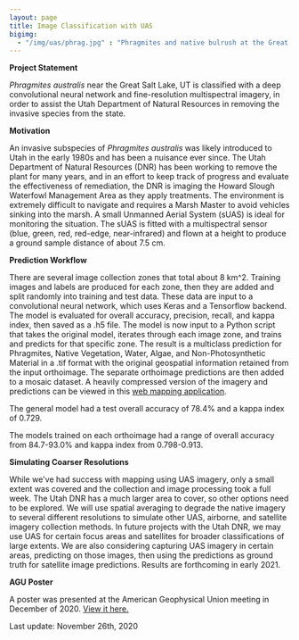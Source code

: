 ```yaml
---
layout: page
title: Image Classification with UAS
bigimg:
  - "/img/uas/phrag.jpg" : "Phragmites and native bulrush at the Great Salt Lake (2019)"
---
```


**Project Statement**

*Phragmites australis* near the Great Salt Lake, UT is classified with a deep convolutional neural network and fine-resolution multispectral imagery, in order to assist the Utah Department of Natural Resources in removing the invasive species from the state.

**Motivation**

An invasive subspecies of *Phragmites australis* was likely introduced to Utah in the early 1980s and has been a nuisance ever since. The Utah Department of Natural Resources (DNR) has been working to remove the plant for many years, and in an effort to keep track of progress and evaluate the effectiveness of remediation, the DNR is imaging the Howard Slough Waterfowl Management Area as they apply treatments. The environment is extremely difficult to navigate and requires a Marsh Master to avoid vehicles sinking into the marsh. A small Unmanned Aerial System (sUAS) is ideal for monitoring the situation. The sUAS is fitted with a multispectral sensor (blue, green, red, red-edge, near-infrared) and flown at a height to produce a ground sample distance of about 7.5 cm.

**Prediction Workflow**

There are several image collection zones that total about 8 km^2. Training images and labels are produced for each zone, then they are added and split randomly into training and test data. These data are input to a convolutional neural network, which uses Keras and a Tensorflow backend. The model is evaluated for overall accuracy, precision, recall, and kappa index, then saved as a .h5 file. The model is now input to a Python script that takes the original model, iterates through each image zone, and trains and predicts for that specific zone. The result is a multiclass prediction for Phragmites, Native Vegetation, Water, Algae, and Non-Photosynthetic Material in a .tif format with the original geospatial information retained from the input orthoimage. The separate orthoimage predictions are then added to a mosaic dataset. A heavily compressed version of the imagery and predictions can be viewed in this [web mapping application](https://uofu.maps.arcgis.com/apps/webappviewer/index.html?id=8109cf223ed949b088c9b2376c22e4f0).

The general model had a test overall accuracy of 78.4% and a kappa index of 0.729.

The models trained on each orthoimage had a range of overall accuracy from 84.7-93.0% and kappa index from 0.798-0.913.

**Simulating Coarser Resolutions**

While we've had success with mapping using UAS imagery, only a small extent was covered and the collection and image processing took a full week. The Utah DNR has a much larger area to cover, so other options need to be explored. We will use spatial averaging to degrade the native imagery to several different resolutions to simulate other UAS, airborne, and satellite imagery collection methods. In future projects with the Utah DNR, we may use UAS for certain focus areas and satellites for broader classifications of large extents. We are also considering capturing UAS imagery in certain areas, predicting on those images, then using the predictions as ground truth for satellite image predictions. Results are forthcoming in early 2021.

**AGU Poster**

A poster was presented at the American Geophysical Union meeting in December of 2020. [View it here.](https://agu2020fallmeeting-agu.ipostersessions.com/default.aspx?s=C3-FF-11-90-43-F9-3D-49-DC-6B-53-35-3F-7C-0E-8D&guestview=true)

Last update: November 26th, 2020
